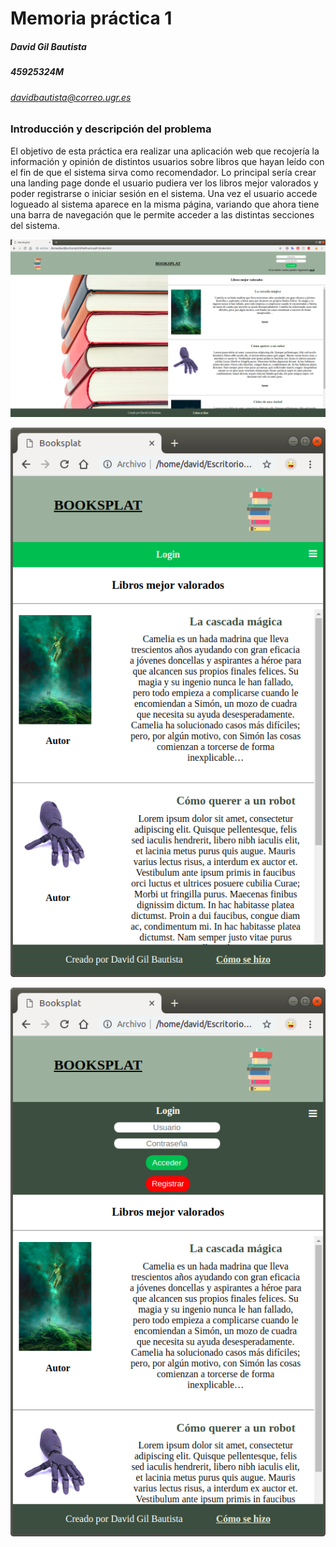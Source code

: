 # Memoria práctica 1

##### David Gil Bautista

##### 45925324M



###### davidbautista@correo.ugr.es



### Introducción y descripción del problema

El objetivo de esta práctica era realizar una aplicación web que recojería la información y opinión de distintos usuarios sobre libros que hayan leído con el fin de que el sistema sirva como recomendador. Lo principal sería crear una landing page donde el usuario pudiera ver los libros mejor valorados y poder registrarse o iniciar sesión en el sistema. Una vez el usuario accede logueado al sistema aparece en la misma página, variando que ahora tiene una barra de navegación que le permite acceder a las distintas secciones del sistema.

![](./1.png)



![](./2.png)

![](./3.png) 


